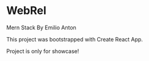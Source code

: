 # WebRel

Mern Stack By Emilio Anton

This project was bootstrapped with Create React App.

Project is only for showcase!
